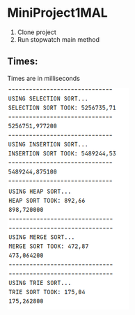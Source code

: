 # MiniProject1MAL

1. Clone project
2. Run stopwatch main method


## Times:
Times are in milliseconds


![Run times](https://github.com/MadsMeinertAndersenCPHBusiness/MiniProject1MAL/blob/main/SortTimes-MiniProject1.PNG)
